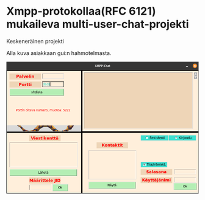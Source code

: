 # Xmpp-protokollaa(RFC 6121) mukaileva multi-user-chat-projekti

Keskeneräinen projekti

Alla kuva asiakkaan gui:n hahmotelmasta.

![Gui](XMPP_MUC/gui.png)

